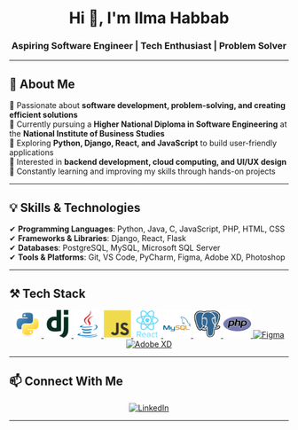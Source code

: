 <h1 align="center">Hi 👋, I'm Ilma Habbab</h1>
<h3 align="center">Aspiring Software Engineer | Tech Enthusiast | Problem Solver</h3>

---

## 🚀 About Me  
🔹 Passionate about **software development, problem-solving, and creating efficient solutions**  
🔹 Currently pursuing a **Higher National Diploma in Software Engineering** at the **National Institute of Business Studies**  
🔹 Exploring **Python, Django, React, and JavaScript** to build user-friendly applications  
🔹 Interested in **backend development, cloud computing, and UI/UX design**  
🔹 Constantly learning and improving my skills through hands-on projects  

---

## 💡 Skills & Technologies  
✔ **Programming Languages**: Python, Java, C, JavaScript, PHP, HTML, CSS  
✔ **Frameworks & Libraries**: Django, React, Flask  
✔ **Databases**: PostgreSQL, MySQL, Microsoft SQL Server  
✔ **Tools & Platforms**: Git, VS Code, PyCharm, Figma, Adobe XD, Photoshop  

---

## ⚒️ Tech Stack  
<p align="center">
  <a href="https://www.python.org" target="_blank">
    <img src="https://raw.githubusercontent.com/devicons/devicon/master/icons/python/python-original.svg" alt="Python" width="50" height="50"/>
  </a>
  <a href="https://www.djangoproject.com/" target="_blank">
    <img src="https://raw.githubusercontent.com/devicons/devicon/master/icons/django/django-plain.svg" alt="Django" width="50" height="50"/>
  </a>
  <a href="https://www.java.com" target="_blank">
    <img src="https://raw.githubusercontent.com/devicons/devicon/master/icons/java/java-original.svg" alt="Java" width="50" height="50"/>
  </a>
  <a href="https://developer.mozilla.org/en-US/docs/Web/JavaScript" target="_blank">
    <img src="https://raw.githubusercontent.com/devicons/devicon/master/icons/javascript/javascript-original.svg" alt="JavaScript" width="50" height="50"/>
  </a>
  <a href="https://reactjs.org/" target="_blank">
    <img src="https://raw.githubusercontent.com/devicons/devicon/master/icons/react/react-original-wordmark.svg" alt="React" width="50" height="50"/>
  </a>
  <a href="https://www.mysql.com/" target="_blank">
    <img src="https://raw.githubusercontent.com/devicons/devicon/master/icons/mysql/mysql-original-wordmark.svg" alt="MySQL" width="50" height="50"/>
  </a>
  <a href="https://www.postgresql.org/" target="_blank">
    <img src="https://raw.githubusercontent.com/devicons/devicon/master/icons/postgresql/postgresql-original.svg" alt="PostgreSQL" width="50" height="50"/>
  </a>
  <a href="https://www.php.net" target="_blank">
    <img src="https://raw.githubusercontent.com/devicons/devicon/master/icons/php/php-original.svg" alt="PHP" width="50" height="50"/>
  </a>
  <a href="https://www.figma.com/" target="_blank">
    <img src="https://www.vectorlogo.zone/logos/figma/figma-icon.svg" alt="Figma" width="50" height="50"/>
  </a>
  <a href="https://www.adobe.com/products/xd.html" target="_blank">
    <img src="https://upload.wikimedia.org/wikipedia/commons/c/c2/Adobe_XD_CC_icon.svg" alt="Adobe XD" width="50" height="50"/>
  </a>
</p>

---

## 📫 Connect With Me  
<p align="center">
  <a href="www.linkedin.com/in/ilma-habbab-3973b82b5" target="_blank">
    <img align="center" src="https://raw.githubusercontent.com/rahuldkjain/github-profile-readme-generator/master/src/images/icons/Social/linked-in-alt.svg" alt="LinkedIn" height="40" width="50" />
</p>

---
